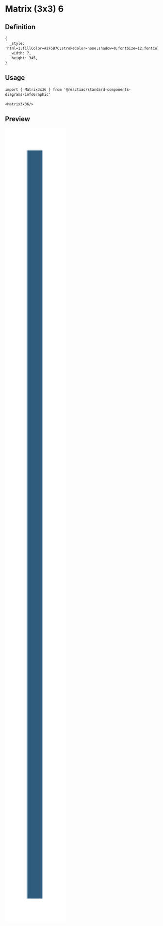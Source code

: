 # Matrix (3x3) 6

## Definition

```
{
  _style: 'html=1;fillColor=#2F5B7C;strokeColor=none;shadow=0;fontSize=12;fontColor=#FFFFFF;align=center;fontStyle=0;whiteSpace=wrap;rounded=0;',
  _width: 7,
  _height: 345,
}
```

## Usage

```
import { Matrix3x36 } from '@reactiac/standard-components-diagrams/infoGraphic'

<Matrix3x36/>
```

## Preview

<img src="./matrix-3x3-6.png" width="200"/>
